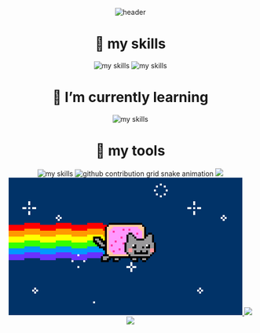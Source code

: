 
<div align="center">

  ![header](https://capsule-render.vercel.app/api?type=waving&color=auto&height=300&section=header&text=jiho_seo&fontSize=70)


  <h1>🌱 my skills</h1>
  <img alt="my skills" src="https://skillicons.dev/icons?theme=light&perline=8&i=py,django,sqlite" /width="300px">
  <img alt="my skills" src="https://skillicons.dev/icons?theme=light&perline=8&i=html,css,bootstrap" /width="300px">
  <h1>🌱 I’m currently learning</h1>
  <img alt="my skills" src="https://skillicons.dev/icons?theme=light&perline=8&i=java,spring,mysql" /width="300px">
  <h1>🌱 my tools</h1>
  <img alt="my skills" src="https://skillicons.dev/icons?theme=light&perline=8&i=vscode,github,gitlab,git" /width="400px">


  <picture>
    <source media="(prefers-color-scheme: dark)" srcset="https://raw.githubusercontent.com/NEU-chaldea/NEU-chaldea/output/github-contribution-grid-snake-dark.svg">
    <source media="(prefers-color-scheme: light)" srcset="https://raw.githubusercontent.com/NEU-chaldea/NEU-chaldea/output/github-contribution-grid-snake.svg">
    <img alt="github contribution grid snake animation" src="https://raw.githubusercontent.com/NEU-chaldea/NEU-chaldea/output/github-contribution-grid-snake.svg">
  </picture>


  <img weight="400" src="http://mazassumnida.wtf/api/generate_badge?boj=cjsrhd882"/>
  <a href="https://timkayhou.com/">
    <img weight="400" src="https://raw.githubusercontent.com/timkayhou/my-pictures/main/gif/Cat-Nyan-Gif.gif"/>
  </a>
  <img weight="400" src="https://github-readme-stats.vercel.app/api?username=NEU-chaldea&show_icons=true&theme=noctis_minimus"/>
  <img weight="400" src="https://github-readme-stats.vercel.app/api/top-langs/?username=NEU-chaldea&layout=compact&theme=tokyonight" />
</div>
  
    
